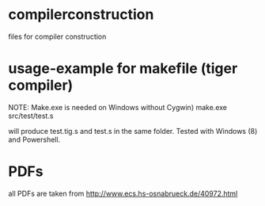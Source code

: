 compilerconstruction
====================

files for compiler construction 

usage-example for makefile (tiger compiler)
===========================================
NOTE: Make.exe is needed on Windows without Cygwin)
make.exe src/test/test.s

will produce test.tig.s and test.s in the same folder. Tested with Windows (8) and Powershell. 



PDFs
====

all PDFs are taken from http://www.ecs.hs-osnabrueck.de/40972.html
